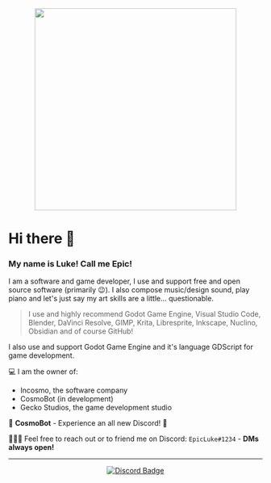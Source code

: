 <div id="header" align="center">
  <img src="https://media.giphy.com/media/ule4vhcY1xEKQ/giphy.gif" width="400"/>
</div>


# Hi there 👋
### My name is Luke! Call me Epic!


I am a software and game developer, I use and support free and open source software (primarily 😉).
I also compose music/design sound, play piano and let's just say my art skills are a little... questionable.


> I use and highly recommend Godot Game Engine, Visual Studio Code, Blender, DaVinci Resolve,
GIMP, Krita, Libresprite, Inkscape, Nuclino, Obsidian and of course GitHub!


I also use and support Godot Game Engine and it's language GDScript for game development.


💻 I am the owner of:
 - Incosmo, the software company
 - CosmoBot (in development)
 - Gecko Studios, the game development studio

🤖 __CosmoBot__ - Experience an all new Discord! 👀

🧑‍🤝‍🧑 Feel free to reach out or to friend me on Discord: `EpicLuke#1234` - __DMs always open!__


---


<div id="badges" align="center">
  <a href="https://discordapp.com/users/1058287634402783294">
    <img src="https://img.shields.io/badge/Discord-blue?style=for-the-badge&logo=discord&logoColor=white" alt="Discord Badge"/>
  </a>
</div>
